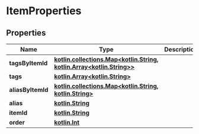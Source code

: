 # ItemProperties

## Properties
Name | Type | Description | Notes
------------ | ------------- | ------------- | -------------
**tagsByItemId** | [**kotlin.collections.Map&lt;kotlin.String, kotlin.Array&lt;kotlin.String&gt;&gt;**](.md) |  |  [optional]
**tags** | [**kotlin.Array&lt;kotlin.String&gt;**](.md) |  |  [optional]
**aliasByItemId** | [**kotlin.collections.Map&lt;kotlin.String, kotlin.String&gt;**](.md) |  |  [optional]
**alias** | [**kotlin.String**](.md) |  |  [optional]
**itemId** | [**kotlin.String**](.md) |  | 
**order** | [**kotlin.Int**](.md) |  |  [optional]
